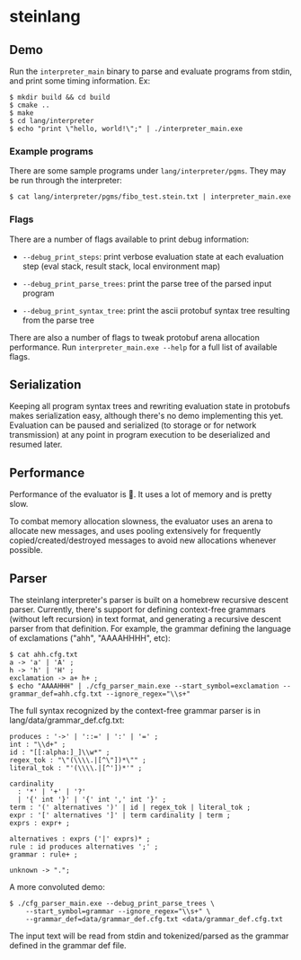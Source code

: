 # steinlang

## Demo

Run the `interpreter_main` binary to parse and evaluate programs from stdin, and print some timing information.
Ex:
```
$ mkdir build && cd build
$ cmake ..
$ make
$ cd lang/interpreter
$ echo "print \"hello, world!\";" | ./interpreter_main.exe
```

### Example programs

There are some sample programs under `lang/interpreter/pgms`. They may be run through the interpreter:
```
$ cat lang/interpreter/pgms/fibo_test.stein.txt | interpreter_main.exe
```

### Flags

There are a number of flags available to print debug information:

*  `--debug_print_steps`: print verbose evaluation state at each evaluation step (eval stack, result stack, local environment map)

*  `--debug_print_parse_trees`: print the parse tree of the parsed input program

*  `--debug_print_syntax_tree`: print the ascii protobuf syntax tree resulting from the parse tree

There are also a number of flags to tweak protobuf arena allocation performance. Run `interpreter_main.exe --help` for a full list of available flags.

## Serialization

Keeping all program syntax trees and rewriting evaluation state in protobufs makes serialization easy, although there's no demo implementing this yet. Evaluation can be paused and serialized (to storage or for network transmission) at any point in program execution to be deserialized and resumed later.

## Performance

Performance of the evaluator is :shit:. It uses a lot of memory and is pretty slow.

To combat memory allocation slowness, the evaluator uses an arena to allocate new messages, and uses pooling extensively for frequently copied/created/destroyed messages to avoid new allocations whenever possible.

## Parser

The steinlang interpreter's parser is built on a homebrew recursive descent parser.
Currently, there's support for defining context-free grammars (without left recursion) in text format, and generating a recursive descent parser from that definition.
For example, the grammar defining the language of exclamations ("ahh", "AAAAHHHH", etc):
```
$ cat ahh.cfg.txt
a -> 'a' | 'A' ;
h -> 'h' | 'H' ;
exclamation -> a+ h+ ;
$ echo "AAAAHHH" | ./cfg_parser_main.exe --start_symbol=exclamation --grammar_def=ahh.cfg.txt --ignore_regex="\\s+"
```

The full syntax recognized by the context-free grammar parser is in lang/data/grammar\_def.cfg.txt:
```
produces : '->' | '::=' | ':' | '=' ;
int : "\\d+" ;
id : "[[:alpha:]_]\\w*" ;
regex_tok : "\"(\\\\.|[^\"])*\"" ;
literal_tok : "'(\\\\.|[^'])*'" ;

cardinality 
  : '*' | '+' | '?'
  | '{' int '}' | '{' int ',' int '}' ;
term : '(' alternatives ')' | id | regex_tok | literal_tok ;
expr : '[' alternatives ']' | term cardinality | term ;
exprs : expr+ ;

alternatives : exprs ('|' exprs)* ;
rule : id produces alternatives ';' ;
grammar : rule+ ;

unknown -> ".";
```

A more convoluted demo:
```
$ ./cfg_parser_main.exe --debug_print_parse_trees \
    --start_symbol=grammar --ignore_regex="\\s+" \
    --grammar_def=data/grammar_def.cfg.txt <data/grammar_def.cfg.txt
```
The input text will be read from stdin and tokenized/parsed as the grammar defined in the grammar def file.
